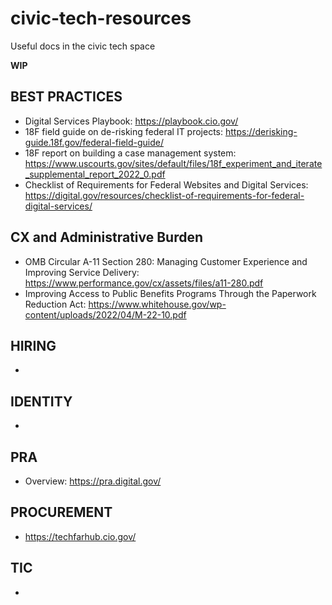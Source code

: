 # civic-tech-resources
Useful docs in the civic tech space

**WIP**

## BEST PRACTICES

- Digital Services Playbook: https://playbook.cio.gov/
- 18F field guide on de-risking federal IT projects: https://derisking-guide.18f.gov/federal-field-guide/
- 18F report on building a case management system: https://www.uscourts.gov/sites/default/files/18f_experiment_and_iterate_supplemental_report_2022_0.pdf
- Checklist of Requirements for Federal Websites and Digital Services: https://digital.gov/resources/checklist-of-requirements-for-federal-digital-services/

## CX and Administrative Burden

- OMB Circular A-11 Section 280: Managing Customer Experience and Improving Service Delivery: https://www.performance.gov/cx/assets/files/a11-280.pdf
- Improving Access to Public Benefits Programs Through the Paperwork Reduction Act: https://www.whitehouse.gov/wp-content/uploads/2022/04/M-22-10.pdf

## HIRING

- 

## IDENTITY

- 

## PRA

- Overview: https://pra.digital.gov/

## PROCUREMENT

- https://techfarhub.cio.gov/

## TIC

- 

